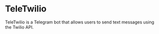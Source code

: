 # TeleTwilio
 TeleTwilio is a Telegram bot that allows users to send text messages using the Twilio API.
